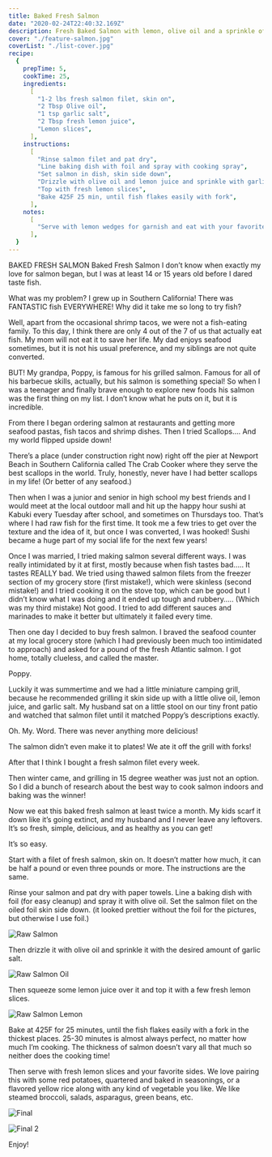 ```yaml
---
title: Baked Fresh Salmon
date: "2020-02-24T22:40:32.169Z"
description: Fresh Baked Salmon with lemon, olive oil and a sprinkle of garlic salt. Healthy, fresh, light, delicious and totally satisfying. You’ll never need another salmon recipe again!
cover: "./feature-salmon.jpg"
coverList: "./list-cover.jpg"
recipe:
  {
    prepTime: 5,
    cookTime: 25,
    ingredients:
      [
        "1-2 lbs fresh salmon filet, skin on",
        "2 Tbsp Olive oil",
        "1 tsp garlic salt",
        "2 Tbsp fresh lemon juice",
        "Lemon slices",
      ],
    instructions:
      [
        "Rinse salmon filet and pat dry",
        "Line baking dish with foil and spray with cooking spray",
        "Set salmon in dish, skin side down",
        "Drizzle with olive oil and lemon juice and sprinkle with garlic salt",
        "Top with fresh lemon slices",
        "Bake 425F 25 min, until fish flakes easily with fork",
      ],
    notes:
      [
        "Serve with lemon wedges for garnish and eat with your favorite healthy sides! This recipe is foolproof and unbeatable!",
      ],
  }
---
```


BAKED FRESH SALMON
Baked Fresh Salmon
I don’t know when exactly my love for salmon began, but I was at least 14 or 15 years old before I dared taste fish.

What was my problem? I grew up in Southern California! There was FANTASTIC fish EVERYWHERE! Why did it take me so long to try fish?

Well, apart from the occasional shrimp tacos, we were not a fish-eating family. To this day, I think there are only 4 out of the 7 of us that actually eat fish. My mom will not eat it to save her life. My dad enjoys seafood sometimes, but it is not his usual preference, and my siblings are not quite converted.

BUT! My grandpa, Poppy, is famous for his grilled salmon. Famous for all of his barbecue skills, actually, but his salmon is something special! So when I was a teenager and finally brave enough to explore new foods his salmon was the first thing on my list. I don’t know what he puts on it, but it is incredible.

From there I began ordering salmon at restaurants and getting more seafood pastas, fish tacos and shrimp dishes. Then I tried Scallops…. And my world flipped upside down!

There’s a place (under construction right now) right off the pier at Newport Beach in Southern California called The Crab Cooker where they serve the best scallops in the world. Truly, honestly, never have I had better scallops in my life! (Or better of any seafood.)

Then when I was a junior and senior in high school my best friends and I would meet at the local outdoor mall and hit up the happy hour sushi at Kabuki every Tuesday after school, and sometimes on Thursdays too. That’s where I had raw fish for the first time. It took me a few tries to get over the texture and the idea of it, but once I was converted, I was hooked! Sushi became a huge part of my social life for the next few years!

Once I was married, I tried making salmon several different ways. I was really intimidated by it at first, mostly because when fish tastes bad….. It tastes REALLY bad. We tried using thawed salmon filets from the freezer section of my grocery store (first mistake!), which were skinless (second mistake!) and I tried cooking it on the stove top, which can be good but I didn’t know what I was doing and it ended up tough and rubbery….. (Which was my third mistake) Not good. I tried to add different sauces and marinades to make it better but ultimately it failed every time.

Then one day I decided to buy fresh salmon. I braved the seafood counter at my local grocery store (which I had previously been much too intimidated to approach) and asked for a pound of the fresh Atlantic salmon. I got home, totally clueless, and called the master.

Poppy.

Luckily it was summertime and we had a little miniature camping grill, because he recommended grilling it skin side up with a little olive oil, lemon juice, and garlic salt. My husband sat on a little stool on our tiny front patio and watched that salmon filet until it matched Poppy’s descriptions exactly.

Oh. My. Word. There was never anything more delicious!

The salmon didn’t even make it to plates! We ate it off the grill with forks!

After that I think I bought a fresh salmon filet every week.

Then winter came, and grilling in 15 degree weather was just not an option. So I did a bunch of research about the best way to cook salmon indoors and baking was the winner!

Now we eat this baked fresh salmon at least twice a month. My kids scarf it down like it’s going extinct, and my husband and I never leave any leftovers. It’s so fresh, simple, delicious, and as healthy as you can get!

It’s so easy.

Start with a filet of fresh salmon, skin on. It doesn’t matter how much, it can be half a pound or even three pounds or more. The instructions are the same.

Rinse your salmon and pat dry with paper towels. Line a baking dish with foil (for easy cleanup) and spray it with olive oil. Set the salmon filet on the oiled foil skin side down. (it looked prettier without the foil for the pictures, but otherwise I use foil.)

![Raw Salmon](./raw-salmon.jpg)

Then drizzle it with olive oil and sprinkle it with the desired amount of garlic salt.

![Raw Salmon Oil](./raw-salmon-oil.jpg)

Then squeeze some lemon juice over it and top it with a few fresh lemon slices.

![Raw Salmon Lemon](./raw-salmon-lemon.jpg)

Bake at 425F for 25 minutes, until the fish flakes easily with a fork in the thickest places. 25-30 minutes is almost always perfect, no matter how much I’m cooking. The thickness of salmon doesn’t vary all that much so neither does the cooking time!

Then serve with fresh lemon slices and your favorite sides. We love pairing this with some red potatoes, quartered and baked in seasonings, or a flavored yellow rice along with any kind of vegetable you like. We like steamed broccoli, salads, asparagus, green beans, etc.

![Final](./final.jpg)

![Final 2](./final-2.jpg)

Enjoy!
